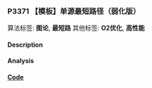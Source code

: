 
### P3371 【模板】单源最短路径（弱化版）

算法标签: **图论**, **最短路**
其他标签: **O2优化**, **高性能**

#### Description


#### Analysis


#### [Code](../../cpp/33/p3371.cpp)


